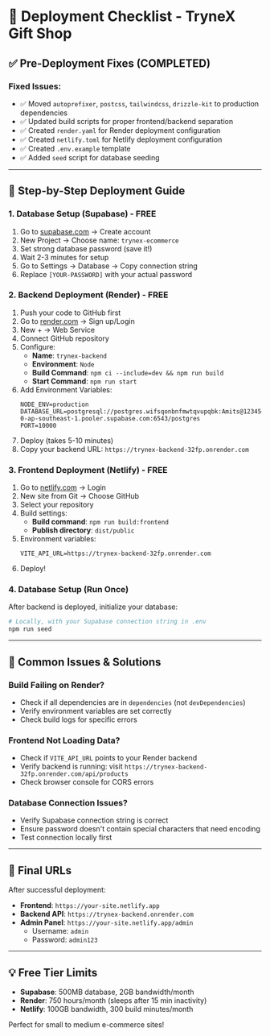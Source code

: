 # 🚀 Deployment Checklist - TryneX Gift Shop

## ✅ Pre-Deployment Fixes (COMPLETED)

### Fixed Issues:
- ✅ Moved `autoprefixer`, `postcss`, `tailwindcss`, `drizzle-kit` to production dependencies
- ✅ Updated build scripts for proper frontend/backend separation
- ✅ Created `render.yaml` for Render deployment configuration
- ✅ Created `netlify.toml` for Netlify deployment configuration
- ✅ Created `.env.example` template
- ✅ Added `seed` script for database seeding

---

## 🎯 Step-by-Step Deployment Guide

### 1. Database Setup (Supabase) - FREE
1. Go to [supabase.com](https://supabase.com) → Create account
2. New Project → Choose name: `trynex-ecommerce`
3. Set strong database password (save it!)
4. Wait 2-3 minutes for setup
5. Go to Settings → Database → Copy connection string
6. Replace `[YOUR-PASSWORD]` with your actual password

### 2. Backend Deployment (Render) - FREE
1. Push your code to GitHub first
2. Go to [render.com](https://render.com) → Sign up/Login
3. New + → Web Service
4. Connect GitHub repository
5. Configure:
   - **Name**: `trynex-backend`
   - **Environment**: `Node`
   - **Build Command**: `npm ci --include=dev && npm run build`
   - **Start Command**: `npm run start`
6. Add Environment Variables:
   ```
   NODE_ENV=production
   DATABASE_URL=postgresql://postgres.wifsqonbnfmwtqvupqbk:Amits@12345@aws-0-ap-southeast-1.pooler.supabase.com:6543/postgres
   PORT=10000
   ```
7. Deploy (takes 5-10 minutes)
8. Copy your backend URL: `https://trynex-backend-32fp.onrender.com`

### 3. Frontend Deployment (Netlify) - FREE
1. Go to [netlify.com](https://netlify.com) → Login
2. New site from Git → Choose GitHub
3. Select your repository
4. Build settings:
   - **Build command**: `npm run build:frontend`
   - **Publish directory**: `dist/public`
5. Environment variables:
   ```
   VITE_API_URL=https://trynex-backend-32fp.onrender.com
   ```
6. Deploy!

### 4. Database Setup (Run Once)
After backend is deployed, initialize your database:
```bash
# Locally, with your Supabase connection string in .env
npm run seed
```

---

## 🔧 Common Issues & Solutions

### Build Failing on Render?
- Check if all dependencies are in `dependencies` (not `devDependencies`)
- Verify environment variables are set correctly
- Check build logs for specific errors

### Frontend Not Loading Data?
- Check if `VITE_API_URL` points to your Render backend
- Verify backend is running: visit `https://trynex-backend-32fp.onrender.com/api/products`
- Check browser console for CORS errors

### Database Connection Issues?
- Verify Supabase connection string is correct
- Ensure password doesn't contain special characters that need encoding
- Test connection locally first

---

## 🎉 Final URLs

After successful deployment:
- **Frontend**: `https://your-site.netlify.app`
- **Backend API**: `https://trynex-backend.onrender.com`
- **Admin Panel**: `https://your-site.netlify.app/admin`
  - Username: `admin`
  - Password: `admin123`

---

## 💡 Free Tier Limits

- **Supabase**: 500MB database, 2GB bandwidth/month
- **Render**: 750 hours/month (sleeps after 15 min inactivity)
- **Netlify**: 100GB bandwidth, 300 build minutes/month

Perfect for small to medium e-commerce sites!